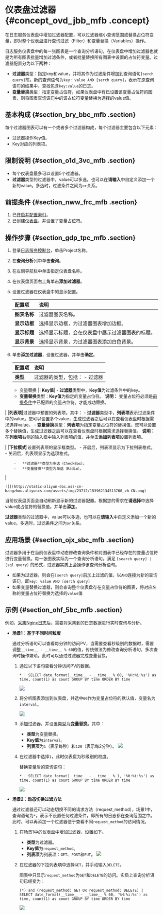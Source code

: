 # 仪表盘过滤器 {#concept_ovd_jbb_mfb .concept}

在日志服务仪表盘中增加过滤器配置，可以过滤器缩小查询范围或替换占位符变量，即对整个仪表盘进行查询过滤（Filter）和变量替换（Variables）操作。

日志服务仪表盘中的每一张图表是一个查询分析语句，在仪表盘中增加过滤器也就是为所有图表批量增加过滤条件，或者批量替换所有图表中设置的占位符变量。过滤器配置分为以下两种：

-   **过滤器**类型：指定key和value，并将其作为过滤条件增加到查询语句`[serch query]`前。新的查询语句为`key: value AND [serch query]`，表示在原查询语句的结果中，查找包含`key:value`的日志。
-   **变量替换**类型：指定变量占位符，如果仪表盘中有已设置该变量占位符的图表，则将图表查询语句中的该占位符变量替换为选择的value值。

## 基本构成 {#section_bry_bbc_mfb .section}

每个过滤器图表可以有一个或者多个过滤器构成，每个过滤器主要包含以下元素：

-   过滤器操作Key值。
-   Key对应的列表项。

## 限制说明 {#section_o1d_3vc_mfb .section}

-   每个仪表盘最多可以设置5个过滤器。
-   **过滤器**类型的过滤器中，value可以多选，也可以在**请输入**中自定义添加一个新的value。多选时，过滤条件之间为`or`关系。

## 前提条件 {#section_nww_frc_mfb .section}

1.  已[开启并配置索引](cn.zh-CN/用户指南/索引与查询/开启并配置索引.md)。
2.  已创建[仪表盘](cn.zh-CN/用户指南/查询与可视化/分析图表/仪表盘.md)，并设置了变量占位符。

## 操作步骤 {#section_gdp_tpc_mfb .section}

1.  登录[日志服务控制台](https://sls.console.aliyun.com)，单击Project名称。
2.  在**查询分析**列中单击**查询**。
3.  在左侧导航栏中单击指定仪表盘名称。
4.  在仪表盘页面右上角单击**添加过滤器**。
5.  设置过滤器在仪表盘中的显示配置。

    |配置项|说明|
    |:--|:-|
    |**图表名称**|过滤器图表名称。|
    |**显示边框**|选择显示边框，为过滤器图表增加边框。|
    |**显示标题**|选择显示标题，会在仪表盘中展示过滤器图表的标题。|
    |**显示背景**|选择显示背景，为过滤器图表添加白色背景。|

6.  单击**添加过滤器**，设置过滤器，并单击**确定**。

    |配置项|说明|
    |:--|:-|
    |**类型**|过滤器的类型，包括：    -   过滤器
    -   变量替换
|
    |**Key值**|     -   **过滤器**类型中，**Key值**为过滤条件中的key。
    -   **变量替换**类型：**Key值**为指定的变量占位符。
 **说明：** 变量占位符必须是[前提条件](#)中已配置的变量占位符，才能成功替换。

 |
    |**列表项**|过滤器中预置的列表项，其中：    -   **过滤器**类型中，**列表项**表示过滤条件中的value。您可以设置多个value，生成过滤器之后可以在查看仪表盘时根据需求选择value。
    -   **变量替换**类型：**列表项**为指定变量占位符的替换值。您可以设置多个替换值，生成过滤器之后可以在查看仪表盘时根据需求选择替换值。
**说明：** 在**列表项**右侧的输入框中输入列表项的值，并单击**添加列表项**设置列表项。

|
    |**下拉模式**|设置列表项的显示框类型。    -   开启后，列表项显示为下拉列表格式。
    -   关闭后，列表项显示为选项格式。

        -   **过滤器**类型为多选（CheckBox）。
        -   **变量替换**类型为单选（Radio）。
|

    ![](http://static-aliyun-doc.oss-cn-hangzhou.aliyuncs.com/assets/img/23712/153962134513760_zh-CN.png)


当前仪表盘页面会自动刷新显示新的过滤器配置。根据您的需求在**请选择**中选择value或占位符的替换值，并单击**添加**。

**过滤器**类型的过滤器中，value可以多选，也可以在**请输入**中自定义添加一个新的value。多选时，过滤条件之间为`or`关系。

## 应用场景 {#section_ojx_sbc_mfb .section}

过滤器多用于在当前仪表盘中动态修改查询条件和对图表中已经存在的变量占位符进行变量替换。每一张图表实际为一个查询分析语句，满足 `[search query] | [sql query]` 的形式，过滤器实质上会操作该查询分析语句。

-   如果为过滤器，则会在`[serch query]`前加上过滤的值，以`AND`连接为新的查询语句，即`key: value AND [serch query]`
-   如果变量替换过滤器，则会查询整个仪表盘存在变量占位符的图表，将对应名称的变量占位符替换为选择的`value`值

## 示例 {#section_ohf_5bc_mfb .section}

例如，[采集Nginx日志](../cn.zh-CN/快速入门/分析Nginx日志.md)后，需要对采集到的日志数据进行实时查询与分析。

-   **场景1：基于不同时间粒度**

    通过分析语句可以查看每分钟的访问PV，当需要查看秒级别的数据时，需要调整`__time__ - __time__ % 60`的值，传统做法为修改查询分析语句，多次查询时操作繁琐。此时可以通过过滤器完成变量替换。

    1.  通过以下语句查看分钟访问PV的数据。

        ```
        * | SELECT date_format(__time__ - __time__ % 60, '%H:%i:%s') as time, count(1) as count GROUP BY time ORDER BY time
        ```

        ![](http://static-aliyun-doc.oss-cn-hangzhou.aliyuncs.com/assets/img/23712/153962134513756_zh-CN.png)

    2.  将分析图表添加到仪表盘，并选中`60`作为变量占位符的默认值，变量名为`interval`。

        ![](http://static-aliyun-doc.oss-cn-hangzhou.aliyuncs.com/assets/img/23712/153962134513757_zh-CN.png)

    3.  添加过滤器，并设置类型为**变量替换**。其中：

        -   **类型**为变量替换。
        -   **Key值**为`interval`。
        -   **列表项**为`1`（表示每秒）和`120`（表示每2分钟）。
        ![](http://static-aliyun-doc.oss-cn-hangzhou.aliyuncs.com/assets/img/23712/153962134513758_zh-CN.png)

    4.  在过滤器中选择`1`，此时仪表盘为秒级别的粒度。

        替换变量后的查询语句：

        ```
        * | SELECT date_format(__time__ - __time__ % 1, '%H:%i:%s') as time, count(1) as count GROUP BY time ORDER BY time 
        ```

        ![](http://static-aliyun-doc.oss-cn-hangzhou.aliyuncs.com/assets/img/23712/153962134613759_zh-CN.png)

-   **场景2：动态切换过滤方法**

    通过过滤器还可以动态切换不同的请求方法（request\_method）。场景1中，查询语句为`*`，表示不设置任何过滤条件，即所有的日志都在查询范围之中。此时，可以再添加一个过滤器便于查看不同`request_method`的访问情况。

    1.  在场景1中的仪表盘中增加过滤器，设置如下。

        -   **类型**为过滤器。
        -   **Key值**为`request_method`。
        -   **列表项**为列表项：`GET`、`POST`和`PUT`。
        ![](http://static-aliyun-doc.oss-cn-hangzhou.aliyuncs.com/assets/img/23712/153962134513760_zh-CN.png)

    2.  在过滤器的下拉列表项中选择`GET`，并手动输入`DELETE`。

        图表中只显示`request_method`为`GET`和`DELETE`的访问。实质上查询分析语句已经变为：

        ```
        (*) and (request_method: GET OR request_method: DELETE) | SELECT date_format(__time__ - __time__ % 60, '%H:%i:%s') as time, count(1) as count GROUP BY time ORDER BY time 
        ```

        ![](http://static-aliyun-doc.oss-cn-hangzhou.aliyuncs.com/assets/img/23712/153962134613761_zh-CN.png)


